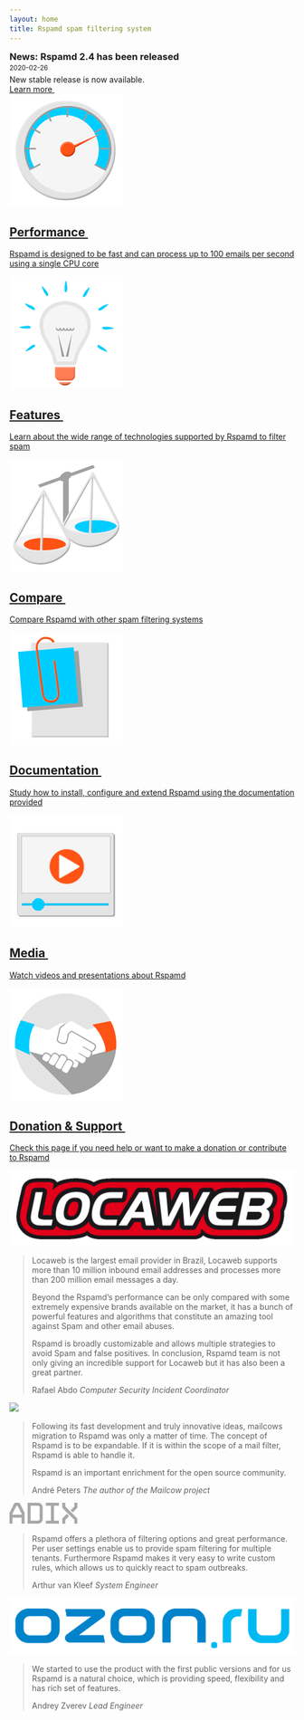```yaml
---
layout: home
title: Rspamd spam filtering system
---
```


<!--
<div class="row news_row" style="position: relative;">
		<div class="col-xs-12 col-sm-10">
				<h3 style="margin: 0px;">News: Rspamd 1.9.3 has been released</h3>
				<span class="date"><small>2019-05-13</small></span>
				<p style="margin-bottom: 0px; margin-top: 5px">The next stable release with some new features and fixes.</p>
   </div>
   <div class="col-xs-12 col-sm-2 bottom-right">
				<a class="btn btn-primary pull-right" href="https://rspamd.com/announce/2019/05/13/rspamd-1.9.3.html" style="margin-top: 10px;">Learn more&nbsp;<i class="fa fa-chevron-right"></i></a>
	</div>
</div>
-->

<div class="row news_row" style="position: relative;">
		<div class="col-xs-12 col-sm-10">
				<h3 style="margin: 0px;">News: Rspamd 2.4 has been released</h3>
				<span class="date"><small>2020-02-26</small></span>
				<p style="margin-bottom: 0px; margin-top: 5px">New stable release is now available.</p>
   </div>
   <div class="col-xs-12 col-sm-2 bottom-right">
				<a class="btn btn-primary pull-right" href="https://rspamd.com/announce/2020/02/26/rspamd-2.4.html" style="margin-top: 10px;">Learn more&nbsp;<i class="fa fa-chevron-right"></i></a>
	</div>
</div>

<div class="r-tiles-group">
    <a href="{{ site.baseurl }}/performance.html" class="r-tile">
        <img src="img/performance.jpg" alt="">
        <h2>Performance&nbsp;<i class="fa fa-chevron-right"></i></h2>
        <p>Rspamd is designed to be fast and can process up to 100 emails per second
        using a single CPU core</p>
    </a>
    <a href="{{ site.baseurl }}/features.html" class="r-tile">
        <img src="img/features.jpg" alt="">
        <h2>Features&nbsp;<i class="fa fa-chevron-right"></i></h2>
        <p>Learn about the wide range of technologies supported by Rspamd to filter spam</p>
    </a>
    <a href="{{ site.baseurl }}/comparison.html" class="r-tile">
        <img src="img/compare.jpg" alt="">
        <h2>Compare&nbsp;<i class="fa fa-chevron-right"></i></h2>
        <p>Compare Rspamd with other spam filtering systems</p>
    </a>
    <a href="{{ site.baseurl }}/doc/" class="r-tile">
        <img src="img/documentation.jpg" alt="">
        <h2>Documentation&nbsp;<i class="fa fa-chevron-right"></i></h2>
        <p>Study how to install, configure and extend Rspamd using the documentation provided</p>
    </a>
    <a href="{{ site.baseurl }}/media.html" class="r-tile">
        <img src="img/media.jpg" alt="">
        <h2>Media&nbsp;<i class="fa fa-chevron-right"></i></h2>
        <p>Watch videos and presentations about Rspamd</p>
    </a>
    <a href="{{ site.baseurl }}/support.html" class="r-tile">
        <img src="img/support.jpg" alt="">
        <h2>Donation &amp; Support&nbsp;<i class="fa fa-chevron-right"></i></h2>
        <p>Check this page if you need help or want to make a donation or contribute to Rspamd</p>
    </a>
</div>
<div class="row who-uses">
		<div id="text-carousel" class="carousel slide" data-ride="carousel">
				<!-- Controls carousel-->
				<a class="left carousel-control" href="#text-carousel" data-slide="prev">
						<span class="glyphicon glyphicon-chevron-left"></span>
				</a>
				<a class="right carousel-control" href="#text-carousel" data-slide="next">
						<span class="glyphicon glyphicon-chevron-right"></span>
				</a>
		    <!-- Wrapper for slides -->
		            <div class="carousel-inner">
										<div class="item active">
												<div class="carousel-content"><div>
														<div class="col-sm-3 col-xs-12">
																<a href="http://www.locaweb.com.br/" target="_blank"><img src="img/logo_locaweb.png" class="img-responsive"></a>
														</div>
														<div class="col-sm-9 col-xs-12">
																<blockquote>
																		<p>Locaweb is the largest email provider in Brazil, Locaweb supports more than 10 million inbound email addresses and processes more than 200 million email messages a day.</p>
																		<p>Beyond the Rspamd’s performance can be only compared with some extremely expensive brands available on the market, it has a bunch of powerful features and algorithms that constitute an amazing tool against Spam and other email abuses.</p>
																		<p>Rspamd is broadly customizable and allows multiple strategies to avoid Spam and false positives. In conclusion, Rspamd team is not only giving an incredible support for Locaweb but it has also been a great partner.</p>
																		<footer>Rafael Abdo <cite title="Source Title">Computer Security Incident Coordinator</cite></footer>
																</blockquote>
														</div>
												</div></div>
										</div>
										<div class="item">
												<div class="carousel-content"><div>
														<div class="col-sm-3 col-xs-12">
																<a href="https://mailcow.email/" target="_blank"><img src="https://mailcow.email/img/cow_mailcow.svg" class="img-responsive" style="max-height: 200px;"></a>
														</div>
														<div class="col-sm-9 col-xs-12">
																<blockquote>
																		<p>Following its fast development and truly innovative ideas, mailcows migration to Rspamd was only a matter of time. The concept of Rspamd is to be expandable. If it is within the scope of a mail filter, Rspamd is able to handle it.</p> <p>Rspamd is an important enrichment for the open source community.</p>
																		<footer>André Peters <cite title="Source Title">The author of the Mailcow project</cite></footer>
																		<div class="placeholder"></div>
																</blockquote>
														</div>
												</div></div>
										</div>
										<div class="item">
												<div class="carousel-content"><div>
																<div class="col-sm-2 col-xs-12 col-sm-offset-1">
																		<a href="https://www.adix.nl/" target="_blank"><img src="img/adix_logo.png" class="img-responsive"></a>
																</div>
																<div class="col-sm-9 col-xs-12">
																		<blockquote>
																				<p>Rspamd offers a plethora of filtering options and great performance. Per user settings enable us to provide spam filtering for multiple tenants. Furthermore Rspamd makes it very easy to write custom rules, which allows us to quickly react to spam outbreaks.</p>
																				<footer>Arthur van Kleef <cite title="Source Title">System Engineer</cite></footer>
																				<div class="placeholder"></div>
																		</blockquote>
																</div>
												</div></div>
										</div>
										<div class="item">
												<div class="carousel-content"><div>
																<div class="col-sm-2 col-xs-12 col-sm-offset-1">
																		<a href="http://www.ozon.ru/" target="_blank"><img src="img/ozon_logo.png" class="img-responsive"></a>
																</div>
																<div class="col-sm-9 col-xs-12">
																		<blockquote>
																				<p>We started to use the product with the first public versions and for us Rspamd is a natural choice, which is providing speed, flexibility and has rich set of features. </p>
																				<footer>Andrey Zverev <cite title="Source Title">Lead Engineer</cite></footer>
																				<div class="placeholder"></div>
																		</blockquote>
																</div>
												</div></div>
										</div>
		            </div>
		</div>
</div>
